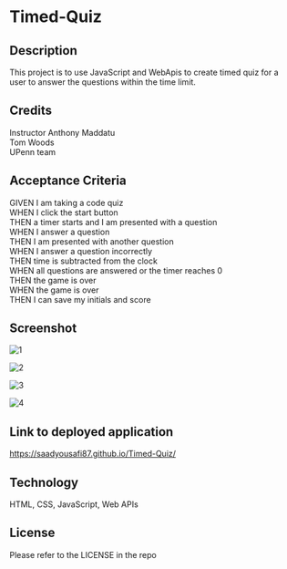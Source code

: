 # Timed-Quiz

## Description
This project is to use JavaScript and WebApis to create timed quiz for a user to answer the questions within the time limit.

## Credits
Instructor Anthony Maddatu\
Tom Woods\
UPenn team

## Acceptance Criteria
GIVEN I am taking a code quiz \
WHEN I click the start button\
THEN a timer starts and I am presented with a question\
WHEN I answer a question\
THEN I am presented with another question\
WHEN I answer a question incorrectly\
THEN time is subtracted from the clock\
WHEN all questions are answered or the timer reaches 0\
THEN the game is over\
WHEN the game is over\
THEN I can save my initials and score

## Screenshot
![1](https://user-images.githubusercontent.com/32617598/194189010-c3dcb684-5d2f-46f0-acb8-97a1d79e62c8.jpg)

![2](https://user-images.githubusercontent.com/32617598/194189066-1e5070c8-6773-4bf0-8a2a-4c1487b2cb8a.jpg)

![3](https://user-images.githubusercontent.com/32617598/194189135-427d0106-1ea9-4878-bc41-c24cbc7fe8e4.jpg)

![4](https://user-images.githubusercontent.com/32617598/194189168-363da4a5-3b25-4b79-b52b-9a3469918ce7.jpg)

## Link to deployed application
https://saadyousafi87.github.io/Timed-Quiz/

## Technology
HTML, CSS, JavaScript, Web APIs

## License
Please refer to the LICENSE in the repo